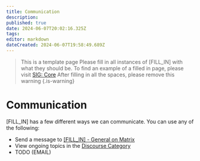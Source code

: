 ```yaml
---
title: Communication
description: 
published: true
date: 2024-06-07T20:02:16.325Z
tags: 
editor: markdown
dateCreated: 2024-06-07T19:58:49.689Z
---
```


> This is a template page
> Please fill in all instances of [FILL_IN] with what they should be.
> To find an example of a filled in page, please visit [SIG: Core](/community/core/communication)
> After filling in all the spaces, please remove this warning
{.is-warning}
# Communication
[FILL_IN] has a few different ways we can communicate. You can use any of the following:
- Send a message to [[FILL_IN] - General on Matrix](https://matrix.to/#/#[FILL_IN]-GEN:auxolotl.org)
- View ongoing topics in the [Discourse Category](https://forum.aux.computer/c/[FILL_IN])
- TODO (EMAIL)